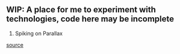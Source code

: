 ## WIP: A place for me to experiment with technologies, code here may be incomplete

1) Spiking on Parallax

[source](http://ihatetomatoes.net/simple-parallax-scrolling-tutorial/)